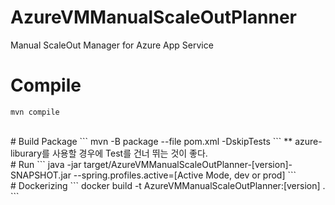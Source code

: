 # AzureVMManualScaleOutPlanner
Manual ScaleOut Manager for Azure App Service
<br>
# Compile
```
mvn compile
```
<br>
# Build Package
```
mvn -B package --file pom.xml -DskipTests
```
  ** azure-liburary를 사용할 경우에 Test를 건너 뛰는 것이 좋다.
<br>
# Run
```
java -jar target/AzureVMManualScaleOutPlanner-[version]-SNAPSHOT.jar --spring.profiles.active=[Active Mode, dev or prod]
```
<br>
# Dockerizing
```
docker build -t AzureVMManualScaleOutPlanner:[version] .
```
